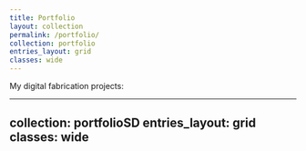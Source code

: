 ```yaml
---
title: Portfolio
layout: collection
permalink: /portfolio/
collection: portfolio
entries_layout: grid
classes: wide
---
```


My digital fabrication projects:

---
collection: portfolioSD
entries_layout: grid
classes: wide
---
